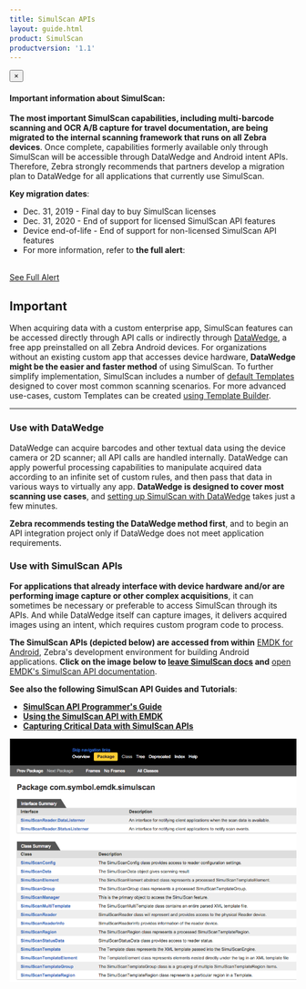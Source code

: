 ```yaml
---
title: SimulScan APIs
layout: guide.html
product: SimulScan
productversion: '1.1'
---
```


<div class="alert alert-danger alert-dismissible fade in" role="alert"> <button type="button" class="close" data-dismiss="alert" aria-label="Close"><span aria-hidden="true">×</span></button> <h4>Important information about SimulScan:</h4> <p><b>The most important SimulScan capabilities, including multi-barcode scanning and OCR A/B capture for travel documentation, are being migrated to the internal scanning framework that runs on all Zebra devices</b>. Once complete, capabilities formerly available only through SimulScan will be accessible through DataWedge and Android intent APIs. Therefore, Zebra strongly recommends that partners develop a migration plan to DataWedge for all applications that currently use SimulScan.</p><p><b>Key migration dates</b>:
    </p><ul>
        <li>Dec. 31, 2019 - Final day to buy SimulScan licenses</li>
        <li>Dec. 31, 2020 - End of support for licensed SimulScan API features</li>
        <li>Device end-of-life - End of support for non-licensed SimulScan API features</li>
         <li>For more information, refer to <b>the full alert</b>:</li>
    </ul>
    <br>
    <a href="../alert" class="btn btn-danger">See Full Alert</a> <br></div>




## Important
When acquiring data with a custom enterprise app, SimulScan features can be accessed directly through API calls or indirectly through [DataWedge](../../../../datawedge), a free app preinstalled on all Zebra Android devices. For organizations without an existing custom app that accesses device hardware, **DataWedge might be the easier and faster method** of using SimulScan. To further simplify implementation, SimulScan includes a number of [default Templates](../guide/setup/#usewithdatawedge) designed to cover most common scanning scenarios. For more advanced use-cases, custom Templates can be created [using Template Builder](../guide/templatebuilder/#usingtemplatebuilder)<!--or downloaded from Zebra's library of [Pre-built Templates](../templates). Downloaded Templates can be modified as needed using Template Builder-->. 

-----

### Use with DataWedge
DataWedge can acquire barcodes and other textual data using the device camera or 2D scanner; all API calls are handled internally. DataWedge can apply powerful processing capabilities to manipulate acquired data according to an infinite set of custom rules, and then pass that data in various ways to virtually any app. **DataWedge is designed to cover most scanning use cases**, and [setting up SimulScan with DataWedge](../guide/setup) takes just a few minutes. 

**Zebra recommends testing the DataWedge method first**, and to begin an API integration project only if DataWedge does not meet application requirements.

### Use with SimulScan APIs 
**For applications that already interface with device hardware and/or are performing image capture or other complex acquisitions**, it can sometimes be necessary or preferable to access SimulScan through its APIs. And while DataWedge itself can capture images, it delivers acquired images using an intent, which requires custom program code to process. 

**The SimulScan APIs (depicted below) are accessed from within** [EMDK for Android](../../../../emdk-for-android), Zebra's development environment for building Android applications. **Click on the image below to <u>leave SimulScan docs</u> and** [open EMDK's SimulScan API documentation](http://techdocs.zebra.com//emdk-for-android/6-0/api/reference/com/symbol/emdk/simulscan/package-summary.html).

**See also the following SimulScan API Guides and Tutorials**:

* **[SimulScan API Programmer's Guide](http://techdocs.zebra.com/emdk-for-android/6-3/guide/simulscan_guide/)**
* **[Using the SimulScan API with EMDK](http://techdocs.zebra.com/emdk-for-android/6-3/tutorial/tutSimulScanAPI/)**
* **[Capturing Critical Data with SimulScan APIs](http://techdocs.zebra.com/emdk-for-android/6-3/tutorial/tutSimulScanAPI/)**

[![img](apis.png)](http://techdocs.zebra.com//emdk-for-android/6-0/api/reference/com/symbol/emdk/simulscan/package-summary.html)

<!-- 
*[Licensing](../guide/license) is required for each device using one or more apps that access SimulScan through its APIs*. 
-->